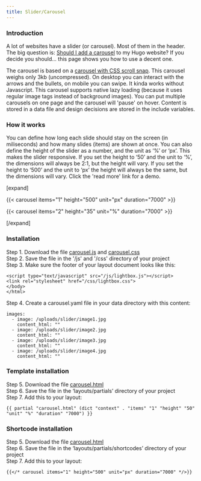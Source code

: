 ```yaml
---
title: Slider/Carousel
---
```


### Introduction

A lot of websites have a slider (or carousel). Most of them in the header. The big question is: [Should I add a carousel](https://shouldiuseacarousel.com/) to my Hugo website? If you decide you should... this page shows you how to use a decent one. 

The carousel is based on a [carousel with CSS scroll snap](https://codepen.io/joosts/pen/MWJBPgo). This carousel weighs only 3kb (uncompressed). On desktop you can interact with the arrows and the bullets, on mobile you can swipe. It kinda works without Javascript. This carousel supports native lazy loading (because it uses regular image tags instead of background images). You can put multiple carousels on one page and the carousel will 'pause' on hover. Content is stored in a data file and design decisions are stored in the include variables.

### How it works

You can define how long each slide should stay on the screen (in miliseconds) and how many slides (items) are shown at once. You can also define the height of the slider as a number, and the unit as ‘%’ or ‘px’. This makes the slider responsive. If you set the height to ‘50’ and the unit to ‘%’, the dimensions will always be 2:1, but the height will vary. If you set the height to ‘500’ and the unit to ‘px’ the height will always be the same, but the dimensions will vary. Click the 'read more' link for a demo.

[expand]

{{< carousel items="1" height="500" unit="px" duration="7000" >}}

{{< carousel items="2" height="35" unit="%" duration="7000" >}}

[/expand]

### Installation

Step 1. Download the file [carousel.js](https://raw.githubusercontent.com/jhvanderschee/hugocodex/main/static/js/carousel.js) and [carousel.css](https://raw.githubusercontent.com/jhvanderschee/hugocodex/main/static/css/carousel.css)
<br />Step 2. Save the file in the '/js' and '/css' directory of your project
<br />Step 3. Make sure the footer of your layout document looks like this:

```
<script type="text/javascript" src="/js/lightbox.js"></script>
<link rel="stylesheet" href="/css/lightbox.css">
</body>
</html>
```
Step 4. Create a carousel.yaml file in your data directory with this content:  
```
images: 
  - image: /uploads/slider/image1.jpg
    content_html: ""
  - image: /uploads/slider/image2.jpg
    content_html: ""
  - image: /uploads/slider/image3.jpg
    content_html: ""
  - image: /uploads/slider/image4.jpg
    content_html: ""
```

### Template installation

Step 5. Download the file [carousel.html](https://raw.githubusercontent.com/jhvanderschee/hugocodex/main/layouts/partials/carousel.html)  
Step 6. Save the file in the ‘layouts/partials’ directory of your project  
Step 7. Add this to your layout:  
```
{{ partial "carousel.html" (dict "context" . "items" "1" "height" "50" "unit" "%" "duration" "7000") }}
```

### Shortcode installation

Step 5. Download the file [carousel.html](https://raw.githubusercontent.com/jhvanderschee/hugocodex/main/layouts/shortcodes/carousel.html)  
Step 6. Save the file in the ‘layouts/partials/shortcodes’ directory of your project  
Step 7. Add this to your layout:  
```
{{</* carousel items="1" height="500" unit="px" duration="7000" */>}}
```